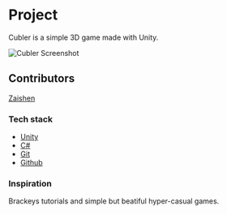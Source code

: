 # Project

Cubler is a simple 3D game made with Unity.

![Cubler Screenshot](/Assets/Imgs/Cubler_512x512.png)

## Contributors

[Zaishen](https://github.com/Zai-shen)

### Tech stack

* [Unity](https://unity.com/)
* [C#](https://docs.microsoft.com/en-us/dotnet/csharp/)
* [Git](https://git-scm.com/)
* [Github](https://github.com/)

### Inspiration

Brackeys tutorials and simple but beatiful hyper-casual games.
